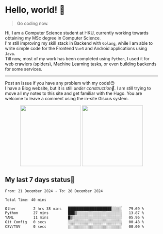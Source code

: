 # Hello, world! 🥰
> Go coding now.
  
Hi, I am a Computer Science student at HKU, currently working towards obtaining my MSc degree in Computer Science.  
I'm still improving my skill stack in Backend with `Golang`, while I am able to write simple code for the Frontend `Vue3` and Android applications using `Java`.  
Till now, most of my work has been completed using `Python`, I used it for web crawlers (spiders), Machine Learning tasks, or even building backends for some services.

-------
Post an issue if you have any problem with my code!😊  
I have a Blog website, but it is still *under construction🚧*. I am still trying to move all my notes to this site and get familiar with the Hugo. You are welcome to leave a comment using the in-site Giscus system.  


<div align="center">
<div><img src="https://github-readme-stats.vercel.app/api?username=Xrondev&count_private=true" height="200px"/> <img src="https://github-readme-stats.vercel.app/api/top-langs/?username=Xrondev" height="200px"/></div>
</div>
<div align="center"></div>  

## My last 7 days status🧐

<!--START_SECTION:waka-->

```txt
From: 21 December 2024 - To: 28 December 2024

Total Time: 40 mins

Other        2 hrs 38 mins   ████████████████████░░░░░   79.69 %
Python       27 mins         ███▒░░░░░░░░░░░░░░░░░░░░░   13.87 %
YAML         11 mins         █▒░░░░░░░░░░░░░░░░░░░░░░░   05.96 %
Git Config   0 secs          ░░░░░░░░░░░░░░░░░░░░░░░░░   00.48 %
CSV/TSV      0 secs          ░░░░░░░░░░░░░░░░░░░░░░░░░   00.00 %
```

<!--END_SECTION:waka-->
